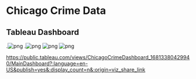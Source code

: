 # Chicago Crime Data
 
## Tableau Dashboard

.![png](./Chicago%Crime%Data%Dashboard.png)
.![png](.Chicago%Crime%Data%Dashboard.png)
![png](Chicago%Crime%Data%Dashboard.png)
![png](.Chicago%Crime%Data%Dashboard.png)

https://public.tableau.com/views/ChicagoCrimeDashboard_16813380429940/MainDashboard?:language=en-US&publish=yes&:display_count=n&:origin=viz_share_link